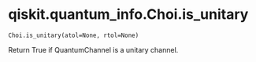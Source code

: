 # qiskit.quantum\_info.Choi.is\_unitary

`Choi.is_unitary(atol=None, rtol=None)`

Return True if QuantumChannel is a unitary channel.
